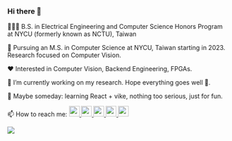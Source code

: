### Hi there 👋

🧑🏼‍🎓 B.S. in Electrical Engineering and Computer Science Honors Program at NYCU (formerly known as NCTU), Taiwan

📕 Pursuing an M.S. in Computer Science at NYCU, Taiwan starting in 2023. Research focused on Computer Vision.

❤️ Interested in Computer Vision, Backend Engineering, FPGAs.

🔭 I’m currently working on my research. Hope everything goes well 🙏.

🌱 Maybe someday: learning React + vike, nothing too serious, just for fun. 

📫 How to reach me: <a href="https://www.facebook.com/ckc.eecs/"><img src="https://img.icons8.com/fluency/144/000000/facebook-new.png" width="24" height="24">
<a href="https://www.instagram.com/ckc.eecs/"><img src="https://img.icons8.com/fluency/96/000000/instagram-new.png" width="24" height="24">
<a href="https://twitter.com/kie4280"><img src="https://img.icons8.com/color/96/000000/twitter--v1.png" width="24" height="24">
<a href="https://www.linkedin.com/in/chen-kai-chang"><img src="https://img.icons8.com/fluency/96/000000/linkedin.png" width="24" height="24">
<a href="https://github.com/kie4280/"><img src="https://img.icons8.com/material-rounded/96/000000/github.png" width="24" height="24">
  
![](https://komarev.com/ghpvc/?username=kie4280)
